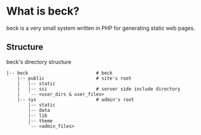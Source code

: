 # What is beck?

beck is a very small system written in PHP for generating static web pages.

## Structure

beck's directory structure

```
|-- beck                         # beck
    |-- public                   # site's root
    |   |-- static
    |   |-- ssi                  # server side include directory
    |   `-- <user_dirs & user_files>
    |-- sys                      # admin's root
        |-- static
        |-- data
        |-- lib
        |-- theme
        `-- <admin_files>
```

